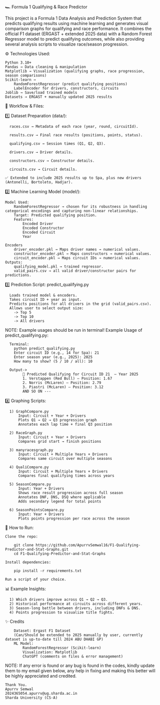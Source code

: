 🏎️ Formula 1 Qualifying & Race Predictor

This project is a Formula 1 Data Analysis and Prediction System that predicts qualifying results using machine learning and generates visual comparison graphs for qualifying and race performance.
It combines the official F1 dataset (ERGAST + extended 2025 data) with a Random Forest Regressor model to predict qualifying outcomes, while also providing several analysis scripts to visualize race/season progression.

⚙️ Technologies Used:

    Python 3.10+
    Pandas → Data cleaning & manipulation
    Matplotlib → Visualization (qualifying graphs, race progression, season comparisons)
    Scikit-learn → 
        RandomForestRegressor (predict qualifying positions)
        LabelEncoder for drivers, constructors, circuits
    Joblib → Save/load trained models
    Datasets → ERGAST + manually updated 2025 results

📖 Workflow & Files:

  1️⃣ Dataset Preparation (data/):

      races.csv → Metadata of each race (year, round, circuitId).

      results.csv → Final race results (positions, points, status).

      qualifying.csv → Session times (Q1, Q2, Q3).

      drivers.csv → Driver details.

      constructors.csv → Constructor details.

      circuits.csv → Circuit details.

    ✅ Extended to include 2025 results up to Spa, plus new drivers (Antonelli, Bortoleto, Hadjar).

  2️⃣ Machine Learning Model (model/):

    Model Used:
        RandomForestRegressor → chosen for its robustness in handling categorical encodings and capturing non-linear relationships.
        Target: Predicted qualifying position.
        Features:
            Encoded Driver
            Encoded Constructor
            Encoded Circuit
            Year

    Encoders
        driver_encoder.pkl → Maps driver names → numerical values.
        constructor_encoder.pkl → Maps constructors → numerical values.
        circuit_encoder.pkl → Maps circuit IDs → numerical values.
    Outputs:
        qualifying_model.pkl → trained regressor.
        valid_pairs.csv → all valid driver/constructor pairs for predictions.

  3️⃣ Prediction Script:
      predict_qualifying.py

      Loads trained model & encoders.
      Takes circuit ID + year as input.
      Predicts positions for all drivers in the grid (valid_pairs.csv).
      Allows user to select output size:
        -> Top 5
        -> Top 10
        -> All drivers

NOTE: Example usages should be run in terminal!
Example Usage of predict_qualifying.py:

      Terminal: 
        python predict_qualifying.py   
        Enter circuit ID (e.g., 14 for Spa): 21
        Enter season year (e.g., 2025): 2025
        How many to show? (5 / 10 / all): 10

      Output->
            📍 Predicted Qualifying for Circuit ID 21  — Year 2025
            1. Verstappen (Red Bull) — Position: 1.67
            2. Norris (McLaren) — Position: 2.79
            3. Piastri (McLaren) — Position: 3.12
            AND SO ON ---
    
4️⃣ Graphing Scripts:

      1) GraphCompare.py
          Input: Circuit + Year + Drivers
          Plots Q1 → Q2 → Q3 progression graph
          Annotates each lap time + final Q3 position

      2) RaceGraph.py
          Input: Circuit + Year + Drivers
          Compares grid start → finish positions

      3) manyracesgraph.py
          Input: Circuit + Multiple Years + Drivers
          Compares same circuit over multiple seasons

      4) QualiCompare.py
          Input: Circuit + Multiple Years + Drivers
          Compares final qualifying times across years

      5) SeasonCompare.py
          Input: Year + Drivers
          Shows race result progression across full season
          Annotates DNF, DNS, DSQ where applicable
          Adds secondary legend for total points

      6) SeasonPointsCompare.py
          Input: Year + Drivers
          Plots points progression per race across the season

🚀 How to Run:

    Clone the repo:
    
        git clone https://github.com/ApurrvSemwal16/F1-Qualifying-Predictor-and-Stat-Graphs.git
        cd F1-Qualifying-Predictor-and-Stat-Graphs

    Install dependencies:
    
        pip install -r requirements.txt
        
    Run a script of your choice.

📊 Example Insights:

      1) Which drivers improve across Q1 → Q2 → Q3.
      2) Historical performance at circuits across different years.
      3) Season-long battle between drivers, including DNFs & DNS.
      4) Points progression to visualize title fights.

✨ Credits

        Dataset: Ergast F1 Dataset
        (Can/Should be extended to 2025 manually by user, currently dataset is up-to-date till 2024 ABU DHABI GP)
        ML Model:
            RandomForestRegressor (Scikit-learn)
            Visualization: Matplotlib
            ChatGPT (comments on files & error management)

NOTE: If any error is found or any bug is found in the codes, kindly update them to my email given below, any help in fixing and making this better will be highly appreciated and credited.

    Thank You.
    Apurrv Semwal
    2024365054.apurrv@ug.sharda.ac.in
    Sharda University (CS-A)


